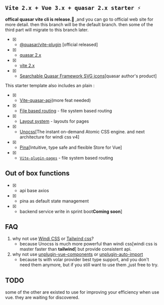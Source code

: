 ## `Vite 2.x + Vue 3.x + quasar 2.x starter ⚡`

**offical quasar vite cli is release.🌹** ,and you can go to official web site for more detail. then this branch will be 
the default branch. then some of the third part will migrate to this branch later.

- [X] - [@quasar/vite-plugin](https://quasar.dev/start/vite-plugin) [official released]
- [X] - [quasar 2.x](https://github.com/quasarframework/quasar)
- [X] - [vite 2.x](https://github.com/vitejs/vite)
- [x] - [Searchable Quasar Framework SVG icons](https://github.com/hawkeye64/iconexplorer.app)[quasar author's product]

This starter template also includes an plain :
- [x]  - [Vite-quasar-api](https://github.com/fyeeme/vite-quasar-api)(more feat needed)
- [x]  - [File based routing](https://github.com/hannoeru/vite-plugin-pages) - file system based routing
- [x]  - [Layout system](https://github.com/JohnCampionJr/vite-plugin-vue-layouts) - layouts for pages
- [x]  - [Unocss](https://github.com/antfu/unocss)[The instant on-demand Atomic CSS engine. and next architecture for windi css v4]
- [x]  - [Pina](https://github.com/antfu/unocss)[Intuitive, type safe and flexible Store for Vue]
- [x]  - [`Vite-plugin-pages`](https://github.com/hannoeru/vite-plugin-pages) - file system based routing

## Out of box functions 
- [x]  - api base axios
- [x]  - pina as default state management
- [x]  - backend service write in sprint boot**Coming soon**]

## FAQ 
1. why not use [Windi CSS](https://github.com/windicss/windicss) or [Tailwind css](https://github.com/tailwindlabs/tailwindcss)? 
   - because Unocss is much more powerful than windi css[windi css is master faster than **tailwind**] but provide consistent api.
2. why not use [unplugin-vue-components](https://github.com/antfu/unplugin-vue-components) or [unplugin-auto-import](https://github.com/antfu/unplugin-auto-import)
   - because ts with volar provider best type support, and you don't need them anymore, but if you still want to use them ,just free to try.

## TODO 

some of the other are existed to use for improving your efficiency when use vue. they are waiting for discovered.

